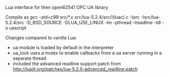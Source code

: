 Lua interface for then open62541 OPC UA library

Compile as
gcc -std=c99 src/*.c src/lua-5.2.4/src/!(luac).c -Isrc -Isrc/lua-5.2.4/src -D_BSD_SOURCE -DLUA_USE_LINUX -lm -pthread -lreadline -ldl -o uascript

Changes compared to vanilla Lua:
- ua module is loaded by default in the interpreter
- ua_lock uses a mutex to enable callbacks from a ua server running in a separate thread
- included the advanced readline support patch from http://luajit.org/patches/lua-5.2.0-advanced_readline.patch
